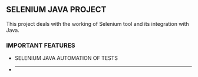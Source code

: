 ## SELENIUM JAVA PROJECT

This project deals with the working of Selenium tool and its integration with Java.

### IMPORTANT FEATURES

- SELENIUM JAVA AUTOMATION OF TESTS
- ****

